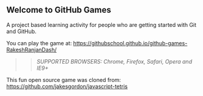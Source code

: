 ## Welcome to GitHub Games

A project based learning activity for people who are getting started with Git and GitHub.

You can play the game at: https://githubschool.github.io/github-games-RakeshRanjanDash/

>> _*SUPPORTED BROWSERS*: Chrome, Firefox, Safari, Opera and IE9+_

This fun open source game was cloned from: https://github.com/jakesgordon/javascript-tetris
